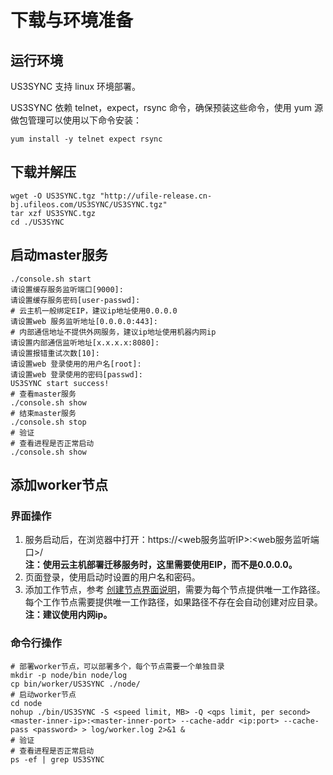 # 下载与环境准备

## 运行环境

US3SYNC 支持 linux 环境部署。

US3SYNC 依赖 telnet，expect，rsync 命令，确保预装这些命令，使用 yum 源做包管理可以使用以下命令安装：

```
yum install -y telnet expect rsync
```

## 下载并解压

```
wget -O US3SYNC.tgz "http://ufile-release.cn-bj.ufileos.com/US3SYNC/US3SYNC.tgz" 
tar xzf US3SYNC.tgz
cd ./US3SYNC
```

## 启动master服务

```
./console.sh start
请设置缓存服务监听端口[9000]:
请设置缓存服务密码[user-passwd]:
# 云主机一般绑定EIP，建议ip地址使用0.0.0.0
请设置web 服务监听地址[0.0.0.0:443]:
# 内部通信地址不提供外网服务，建议ip地址使用机器内网ip
请设置内部通信监听地址[x.x.x.x:8080]:
请设置报错重试次数[10]:
请设置web 登录使用的用户名[root]: 
请设置web 登录使用的密码[passwd]: 
US3SYNC start success!
# 查看master服务
./console.sh show
# 结束master服务
./console.sh stop
# 验证
# 查看进程是否正常启动
./console.sh show
```

## 添加worker节点

### 界面操作

1. 服务启动后，在浏览器中打开：https://<web服务监听IP>:<web服务监听端口>/<br>**注：使用云主机部署迁移服务时，这里需要使用EIP，而不是0.0.0.0。**
2. 页面登录，使用启动时设置的用户名和密码。
3. 添加工作节点，参考 [创建节点界面说明](/ufile/tools/us3sync/quickaccess?id=创建节点界面说明)，需要为每个节点提供唯一工作路径。
   每个工作节点需要提供唯一工作路径，如果路径不存在会自动创建对应目录。<br>**注：建议使用内网ip。**

### 命令行操作

```
# 部署worker节点，可以部署多个，每个节点需要一个单独目录
mkdir -p node/bin node/log
cp bin/worker/US3SYNC ./node/
# 启动worker节点
cd node
nohup ./bin/US3SYNC -S <speed limit, MB> -Q <qps limit, per second> <master-inner-ip>:<master-inner-port> --cache-addr <ip:port> --cache-pass <password> > log/worker.log 2>&1 &
# 验证
# 查看进程是否正常启动
ps -ef | grep US3SYNC
```
